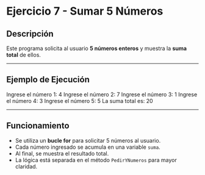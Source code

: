 # Ejercicio 7 - Sumar 5 Números

## Descripción
Este programa solicita al usuario **5 números enteros** y muestra la **suma total** de ellos.

---

## Ejemplo de Ejecución
Ingrese el número 1: 4
Ingrese el número 2: 7
Ingrese el número 3: 1
Ingrese el número 4: 3
Ingrese el número 5: 5
La suma total es: 20

---

## Funcionamiento
- Se utiliza un **bucle for** para solicitar 5 números al usuario.  
- Cada número ingresado se acumula en una variable `suma`.  
- Al final, se muestra el resultado total.  
- La lógica está separada en el método `PedirYNumeros` para mayor claridad. 